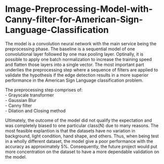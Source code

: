 # Image-Preprocessing-Model-with-Canny-filter-for-American-Sign-Language-Classification
The model is a convolution neural network with the main service being the preprocessing phase. The baseline is a sequential model of one convolutional layer followed by one max pooling layer. Optinally, it is possible to apply one batch normalization to increase the training speed and flatten those layers into a single vector. The most important part underlies the preprocessing step where a sequence of filters are applied to validate the hypothesis if the edge detection results in a more superior performance in the American Sign Language classification problem. 

The preprocessing step comprises of:\
      - Grayscale transformer\
      - Gaussian Blur\
      - Canny filter\
      - Dilation and Closing method

      
Ultimately, the outcome of the model did not qualify the expectation and was completely biased to one particular class(N) due to many reasons. The most feasible explantion is that the datasets have no variation in background, light condition, hand shape, and others. Thus, when being test in a wholly different dataset, the model give a poor performance with the accuracy as approximately 5%. Consequently, the future project would put more concentration on the dataset to have a more dependable validation on the model.
